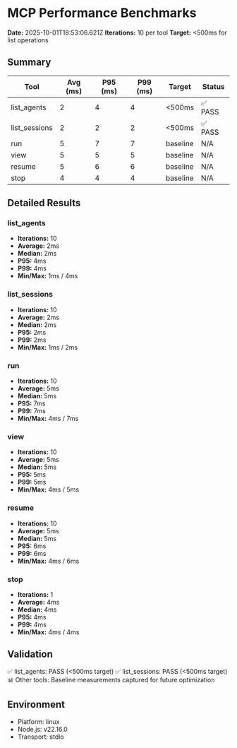 # MCP Performance Benchmarks

**Date:** 2025-10-01T18:53:06.621Z
**Iterations:** 10 per tool
**Target:** <500ms for list operations

## Summary

| Tool | Avg (ms) | P95 (ms) | P99 (ms) | Target | Status |
|------|----------|----------|----------|--------|--------|
| list_agents | 2 | 4 | 4 | <500ms | ✅ PASS |
| list_sessions | 2 | 2 | 2 | <500ms | ✅ PASS |
| run | 5 | 7 | 7 | baseline | N/A |
| view | 5 | 5 | 5 | baseline | N/A |
| resume | 5 | 6 | 6 | baseline | N/A |
| stop | 4 | 4 | 4 | baseline | N/A |

## Detailed Results

### list_agents

- **Iterations:** 10
- **Average:** 2ms
- **Median:** 2ms
- **P95:** 4ms
- **P99:** 4ms
- **Min/Max:** 1ms / 4ms

### list_sessions

- **Iterations:** 10
- **Average:** 2ms
- **Median:** 2ms
- **P95:** 2ms
- **P99:** 2ms
- **Min/Max:** 1ms / 2ms

### run

- **Iterations:** 10
- **Average:** 5ms
- **Median:** 5ms
- **P95:** 7ms
- **P99:** 7ms
- **Min/Max:** 4ms / 7ms

### view

- **Iterations:** 10
- **Average:** 5ms
- **Median:** 5ms
- **P95:** 5ms
- **P99:** 5ms
- **Min/Max:** 4ms / 5ms

### resume

- **Iterations:** 10
- **Average:** 5ms
- **Median:** 5ms
- **P95:** 6ms
- **P99:** 6ms
- **Min/Max:** 4ms / 6ms

### stop

- **Iterations:** 1
- **Average:** 4ms
- **Median:** 4ms
- **P95:** 4ms
- **P99:** 4ms
- **Min/Max:** 4ms / 4ms

## Validation

✅ list_agents: PASS (<500ms target)
✅ list_sessions: PASS (<500ms target)
📊 Other tools: Baseline measurements captured for future optimization

## Environment

- Platform: linux
- Node.js: v22.16.0
- Transport: stdio
